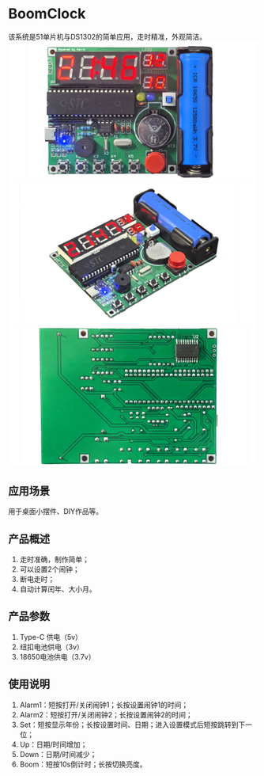# BoomClock
该系统是51单片机与DS1302的简单应用，走时精准，外观简洁。  
![正面](图片/正面.jpg)  
![正面](图片/侧面.jpg)  
![正面](图片/背面.jpg)  
## 应用场景  
用于桌面小摆件、DIY作品等。
## 产品概述  
1. 走时准确，制作简单；  
2. 可以设置2个闹钟；  
3. 断电走时；  
4. 自动计算闰年、大小月。  
## 产品参数
1. Type-C 供电（5v）  
2. 纽扣电池供电（3v）  
3. 18650电池供电（3.7v）  
## 使用说明
1. Alarm1：短按打开/关闭闹钟1；长按设置闹钟1的时间；  
2. Alarm2：短按打开/关闭闹钟2；长按设置闹钟2的时间；  
3. Set：短按显示年份；长按设置时间、日期；进入设置模式后短按跳转到下一位；  
4. Up：日期/时间增加；  
5. Down：日期/时间减少；  
6. Boom：短按10s倒计时；长按切换亮度。

